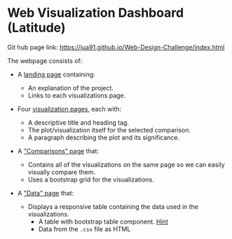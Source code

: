 # Web Visualization Dashboard (Latitude)

Git hub page link: https://jua91.github.io/Web-Design-Challenge/index.html

The webpage consists of:
* A [landing page](#landing-page) containing:
  * An explanation of the project.
  * Links to each visualizations page.

* Four [visualization pages](#visualization-pages), each with:
  * A descriptive title and heading tag.
  * The plot/visualization itself for the selected comparison.
  * A paragraph describing the plot and its significance.

* A ["Comparisons" page](#comparisons-page) that:
  * Contains all of the visualizations on the same page so we can easily visually compare them.
  * Uses a bootstrap grid for the visualizations.
  
* A ["Data" page](#data-page) that:
  * Displays a responsive table containing the data used in the visualizations.
    * A table with bootstrap table component. [Hint](https://getbootstrap.com/docs/4.3/content/tables/#responsive-tables)
    * Data from the `.csv` file as HTML